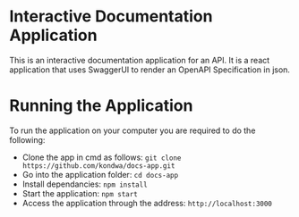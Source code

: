 #  Interactive Documentation Application

This is an interactive documentation application for an API. It is a react application that uses SwaggerUI to render an OpenAPI Specification in json.

# Running the Application
To run the application on your computer you are required to do the following:
* Clone the app in cmd as follows: `git clone https://github.com/kondwa/docs-app.git`
* Go into the application folder: `cd docs-app`
* Install dependancies: `npm install`
* Start the application: `npm start`
* Access the application through the address: `http://localhost:3000`
